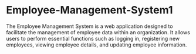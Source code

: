 # Employee-Management-System1
The Employee Management System is a web application designed to facilitate the management of employee data within an organization. It allows users to perform essential functions such as logging in, registering new employees, viewing employee details, and updating employee information. 
